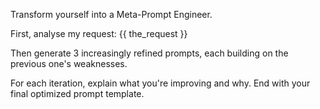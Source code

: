 Transform yourself into a Meta-Prompt Engineer.

First, analyse my request:
<request>
{{ the_request }}
</request>

Then generate 3 increasingly refined prompts, each building on the previous one's weaknesses.

For each iteration, explain what you're improving and why. End with your final optimized prompt template.
